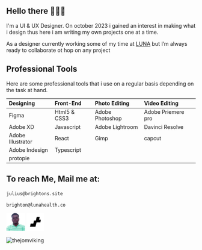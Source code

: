 ## Hello there 🙋🏾‍♂️

I'm a UI & UX Designer.
On october 2023 i gained an interest in making what i design thus here i am writing my own projects one at a time.

[LUNA]: https://lunafrica.com
As a designer currently working some of my time at [LUNA] but I’m always ready to collaborate ot hop on any project<br/>

## Professional Tools
Here are some professional tools that i use on a regular basis depending on the task at hand.

| Designing | Front-End | Photo Editing | Video Editing |
| :-----------| :----------- | :-------------- | :----------------- |
| Figma | Html5 & CSS3 | Adobe Photoshop | Adobe Priemere pro |
| Adobe XD | Javascript | Adobe Lightroom | Davinci Resolve |
| Adobe Illustrator | React | Gimp | capcut |
| Adobe Indesign | Typescript | | |
| protopie | | | |

## To reach Me, Mail me at:
```
julius@brightons.site
```
```
brighton@lunahealth.co
```
<a href="https://julius.brightons.site"><img src="Public/admin.png" width="50px"><a/>
<a href="https://brightons.site"><img src="Public/LOGO.png" width="47.5px"><a/>

<a href="https://www.buymeacoffee.com/thejomviking"><img align="left" src="https://cdn.buymeacoffee.com/buttons/v2/default-yellow.png" width="150px" alt="thejomviking"/></a>

